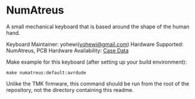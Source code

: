 # NumAtreus

A small mechanical keyboard that is based around the shape of the human hand.


Keyboard Maintainer: yohewi(yohewi@gmail.com) 
Hardware Supported: NumAtreus, PCB
Hardware Availability: [Case Data](https://github.com/yohewi/NumAtreuscase)

Make example for this keyboard (after setting up your build environment):

    make numatreus:default:avrdude

Unlike the TMK firmware, this command should be run from the root of
the repository, not the directory containing this readme.
